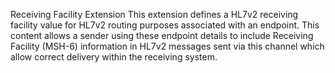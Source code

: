 Receiving Facility Extension
This extension defines a HL7v2 receiving facility value for HL7v2 routing purposes associated with an endpoint.
This content allows a sender using these endpoint details to include Receiving Facility (MSH-6) information in HL7v2 messages sent via this channel which allow correct delivery within the receiving system.


